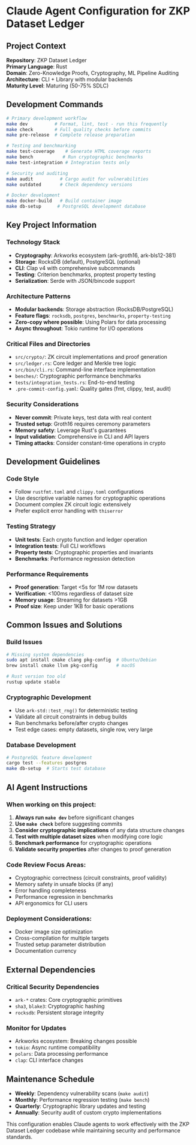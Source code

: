 # Claude Agent Configuration for ZKP Dataset Ledger

## Project Context

**Repository**: ZKP Dataset Ledger  
**Primary Language**: Rust  
**Domain**: Zero-Knowledge Proofs, Cryptography, ML Pipeline Auditing  
**Architecture**: CLI + Library with modular backends  
**Maturity Level**: Maturing (50-75% SDLC)

## Development Commands

```bash
# Primary development workflow
make dev          # Format, lint, test - run this frequently
make check        # Full quality checks before commits
make pre-release  # Complete release preparation

# Testing and benchmarking
make test-coverage    # Generate HTML coverage reports
make bench           # Run cryptographic benchmarks
make test-integration # Integration tests only

# Security and auditing
make audit          # Cargo audit for vulnerabilities
make outdated       # Check dependency versions

# Docker development
make docker-build   # Build container image
make db-setup      # PostgreSQL development database
```

## Key Project Information

### Technology Stack
- **Cryptography**: Arkworks ecosystem (ark-groth16, ark-bls12-381)
- **Storage**: RocksDB (default), PostgreSQL (optional)
- **CLI**: Clap v4 with comprehensive subcommands
- **Testing**: Criterion benchmarks, proptest property testing
- **Serialization**: Serde with JSON/bincode support

### Architecture Patterns
- **Modular backends**: Storage abstraction (RocksDB/PostgreSQL)
- **Feature flags**: `rocksdb`, `postgres`, `benchmarks`, `property-testing`
- **Zero-copy where possible**: Using Polars for data processing
- **Async throughout**: Tokio runtime for I/O operations

### Critical Files and Directories
- `src/crypto/`: ZK circuit implementations and proof generation
- `src/ledger.rs`: Core ledger and Merkle tree logic
- `src/bin/cli.rs`: Command-line interface implementation
- `benches/`: Cryptographic performance benchmarks
- `tests/integration_tests.rs`: End-to-end testing
- `.pre-commit-config.yaml`: Quality gates (fmt, clippy, test, audit)

### Security Considerations
- **Never commit**: Private keys, test data with real content
- **Trusted setup**: Groth16 requires ceremony parameters
- **Memory safety**: Leverage Rust's guarantees
- **Input validation**: Comprehensive in CLI and API layers
- **Timing attacks**: Consider constant-time operations in crypto

## Development Guidelines

### Code Style
- Follow `rustfmt.toml` and `clippy.toml` configurations
- Use descriptive variable names for cryptographic operations
- Document complex ZK circuit logic extensively
- Prefer explicit error handling with `thiserror`

### Testing Strategy
- **Unit tests**: Each crypto function and ledger operation
- **Integration tests**: Full CLI workflows
- **Property tests**: Cryptographic properties and invariants
- **Benchmarks**: Performance regression detection

### Performance Requirements
- **Proof generation**: Target <5s for 1M row datasets
- **Verification**: <100ms regardless of dataset size
- **Memory usage**: Streaming for datasets >1GB
- **Proof size**: Keep under 1KB for basic operations

## Common Issues and Solutions

### Build Issues
```bash
# Missing system dependencies
sudo apt install cmake clang pkg-config  # Ubuntu/Debian
brew install cmake llvm pkg-config       # macOS

# Rust version too old
rustup update stable
```

### Cryptographic Development
- Use `ark-std::test_rng()` for deterministic testing
- Validate all circuit constraints in debug builds
- Run benchmarks before/after crypto changes
- Test edge cases: empty datasets, single row, very large

### Database Development
```bash
# PostgreSQL feature development
cargo test --features postgres
make db-setup  # Starts test database
```

## AI Agent Instructions

### When working on this project:
1. **Always run `make dev`** before significant changes
2. **Use `make check`** before suggesting commits
3. **Consider cryptographic implications** of any data structure changes
4. **Test with multiple dataset sizes** when modifying core logic
5. **Benchmark performance** for cryptographic operations
6. **Validate security properties** after changes to proof generation

### Code Review Focus Areas:
- Cryptographic correctness (circuit constraints, proof validity)
- Memory safety in unsafe blocks (if any)
- Error handling completeness
- Performance regression in benchmarks
- API ergonomics for CLI users

### Deployment Considerations:
- Docker image size optimization
- Cross-compilation for multiple targets
- Trusted setup parameter distribution
- Documentation currency

## External Dependencies

### Critical Security Dependencies
- `ark-*` crates: Core cryptographic primitives
- `sha3`, `blake3`: Cryptographic hashing
- `rocksdb`: Persistent storage integrity

### Monitor for Updates
- Arkworks ecosystem: Breaking changes possible
- `tokio`: Async runtime compatibility
- `polars`: Data processing performance
- `clap`: CLI interface changes

## Maintenance Schedule

- **Weekly**: Dependency vulnerability scans (`make audit`)
- **Monthly**: Performance regression testing (`make bench`)
- **Quarterly**: Cryptographic library updates and testing
- **Annually**: Security audit of custom crypto implementations

This configuration enables Claude agents to work effectively with the ZKP Dataset Ledger codebase while maintaining security and performance standards.